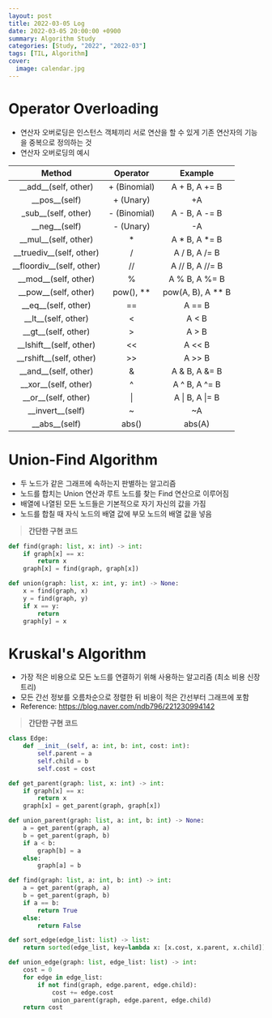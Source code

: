 ```yaml
---
layout: post
title: 2022-03-05 Log
date: 2022-03-05 20:00:00 +0900
summary: Algorithm Study
categories: [Study, "2022", "2022-03"]
tags: [TIL, Algorithm]
cover:
  image: calendar.jpg
---
```


# Operator Overloading
- 연산자 오버로딩은 인스턴스 객체끼리 서로 연산을 할 수 있게 기존 연산자의 기능을 중복으로 정의하는 것
- 연산자 오버로딩의 예시

|Method|Operator|Example|
|:----:|:------:|:-----:|
|\_\_add\_\_(self, other)|+ (Binomial)|A + B, A += B|
|\_\_pos\_\_(self)|+ (Unary)|+A|
|\_sub\_\_(self, other)|- (Binomial)|A - B, A -= B|
|\_\_neg\_\_(self)|- (Unary)|-A|
|\_\_mul\_\_(self, other)|*|A * B, A *= B|
|\_\_truediv\_\_(self, other)|/|A / B, A /= B|
|\_\_floordiv\_\_(self, other)|//|A // B, A //= B|
|\_\_mod\_\_(self, other)|%|A % B, A %= B|
|\_\_pow\_\_(self, other)|pow(), **|pow(A, B), A ** B|
|\_\_eq\_\_(self, other)|==|A == B|
|\_\_lt\_\_(self, other)|<|A < B|
|\_\_gt\_\_(self, other)|>|A > B|
|\_\_lshift\_\_(self, other)|<<|A << B|
|\_\_rshift\_\_(self, other)|>>|A >> B|
|\_\_and\_\_(self, other)|&|A & B, A &= B|
|\_\_xor\_\_(self, other)|^|A ^ B, A ^= B|
|\_\_or\_\_(self, other)|\||A \| B, A \|= B|
|\_\_invert\_\_(self)|~|~A|
|\_\_abs\_\_(self)|abs()|abs(A)|

# Union-Find Algorithm
- 두 노드가 같은 그래프에 속하는지 판별하는 알고리즘
- 노드를 합치는 Union 연산과 루트 노드를 찾는 Find 연산으로 이루어짐
- 배열에 나열된 모든 노드들은 기본적으로 자기 자신의 값을 가짐
- 노드를 합칠 때 자식 노드의 배열 값에 부모 노드의 배열 값을 넣음

> **간단한 구현 코드**

```python
def find(graph: list, x: int) -> int:
    if graph[x] == x:
        return x
    graph[x] = find(graph, graph[x])

def union(graph: list, x: int, y: int) -> None:
    x = find(graph, x)
    y = find(graph, y)
    if x == y:
        return
    graph[y] = x
```

# Kruskal's Algorithm
- 가장 적은 비용으로 모든 노드를 연결하기 위해 사용하는 알고리즘 (최소 비용 신장 트리)
- 모든 간선 정보를 오름차순으로 정렬한 뒤 비용이 적은 간선부터 그래프에 포함
- Reference: https://blog.naver.com/ndb796/221230994142

> **간단한 구현 코드**

```python
class Edge:
    def __init__(self, a: int, b: int, cost: int):
        self.parent = a
        self.child = b
        self.cost = cost

def get_parent(graph: list, x: int) -> int:
    if graph[x] == x:
        return x
    graph[x] = get_parent(graph, graph[x])

def union_parent(graph: list, a: int, b: int) -> None:
    a = get_parent(graph, a)
    b = get_parent(graph, b)
    if a < b:
        graph[b] = a
    else:
        graph[a] = b

def find(graph: list, a: int, b: int) -> int:
    a = get_parent(graph, a)
    b = get_parent(graph, b)
    if a == b:
        return True
    else:
        return False

def sort_edge(edge_list: list) -> list:
    return sorted(edge_list, key=lambda x: [x.cost, x.parent, x.child])

def union_edge(graph: list, edge_list: list) -> int:
    cost = 0
    for edge in edge_list:
        if not find(graph, edge.parent, edge.child):
            cost += edge.cost
            union_parent(graph, edge.parent, edge.child)
    return cost
```